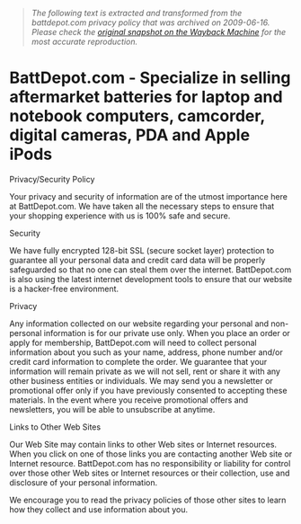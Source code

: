 > *The following text is extracted and transformed from the battdepot.com privacy policy that was archived on 2009-06-16. Please check the [original snapshot on the Wayback Machine](https://web.archive.org/web/20090616182505id_/http%3A//www.battdepot.com/privacy.aspx) for the most accurate reproduction.*

# BattDepot.com - Specialize in selling aftermarket batteries for laptop and notebook computers, camcorder, digital cameras, PDA and Apple iPods

Privacy/Security Policy

Your privacy and security of information are of the utmost importance here at BattDepot.com. We have taken all the necessary steps to ensure that your shopping experience with us is 100% safe and secure.

Security

We have fully encrypted 128-bit SSL (secure socket layer) protection to guarantee all your personal data and credit card data will be properly safeguarded so that no one can steal them over the internet. BattDepot.com is also using the latest internet development tools to ensure that our website is a hacker-free environment.

Privacy

Any information collected on our website regarding your personal and non-personal information is for our private use only. When you place an order or apply for membership, BattDepot.com will need to collect personal information about you such as your name, address, phone number and/or credit card information to complete the order. We guarantee that your information will remain private as we will not sell, rent or share it with any other business entities or individuals. We may send you a newsletter or promotional offer only if you have previously consented to accepting these materials. In the event where you receive promotional offers and newsletters, you will be able to unsubscribe at anytime. 

Links to Other Web Sites

Our Web Site may contain links to other Web sites or Internet resources. When you click on one of those links you are contacting another Web site or Internet resource. BattDepot.com has no responsibility or liability for control over those other Web sites or Internet resources or their collection, use and disclosure of your personal information. 

We encourage you to read the privacy policies of those other sites to learn how they collect and use information about you.

  

